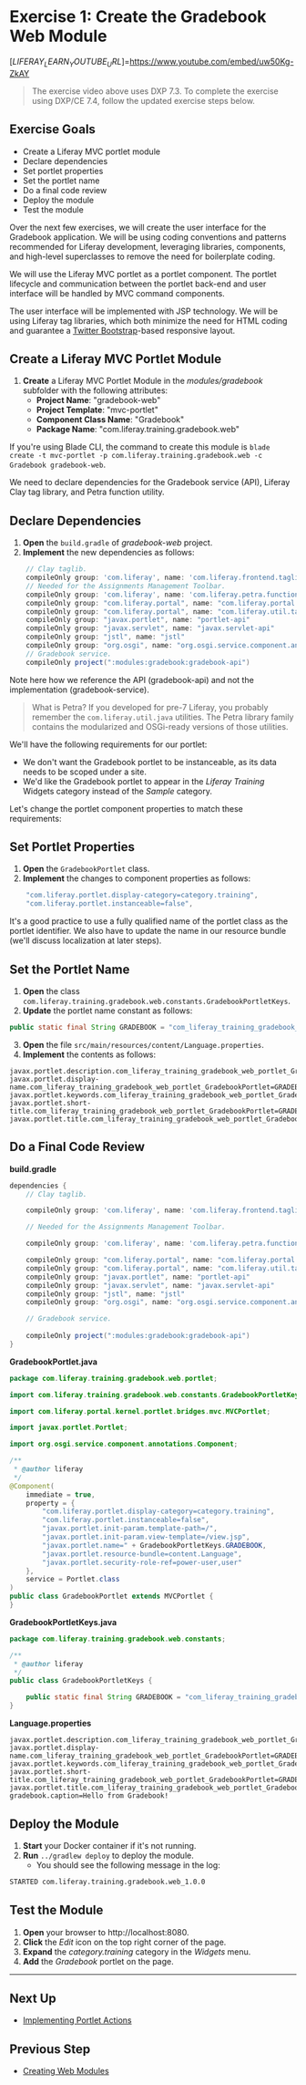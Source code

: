 # Exercise 1: Create the Gradebook Web Module

[$LIFERAY_LEARN_YOUTUBE_URL$]=https://www.youtube.com/embed/uw50Kg-ZkAY

> The exercise video above uses DXP 7.3. To complete the exercise using DXP/CE 7.4, follow the updated exercise steps below.

## Exercise Goals

- Create a Liferay MVC portlet module
- Declare dependencies
- Set portlet properties
- Set the portlet name
- Do a final code review
- Deploy the module
- Test the module

Over the next few exercises, we will create the user interface for the Gradebook application. We will be using coding conventions and patterns recommended for Liferay development, leveraging libraries, components, and high-level superclasses to remove the need for boilerplate coding.

We will use the Liferay MVC portlet as a portlet component. The portlet lifecycle and communication between the portlet back-end and user interface will be handled by MVC command components.

The user interface will be implemented with JSP technology. We will be using Liferay tag libraries, which both minimize the need for HTML coding and guarantee a [Twitter Bootstrap](https://getbootstrap.com/)-based responsive layout.



## Create a Liferay MVC Portlet Module

1. **Create** a Liferay MVC Portlet Module in the _modules/gradebook_ subfolder with the following attributes:
	- **Project Name**: "gradebook-web"
	- **Project Template**: "mvc-portlet"
	- **Component Class Name**: "Gradebook"
	- **Package Name**: "com.liferay.training.gradebook.web"

If you're using Blade CLI, the command to create this module is `blade create -t mvc-portlet -p com.liferay.training.gradebook.web -c Gradebook gradebook-web`.

We need to declare dependencies for the Gradebook service (API), Liferay Clay tag library, and Petra function utility.

## Declare Dependencies

1. **Open** the `build.gradle` of *gradebook-web* project.
2. **Implement** the new dependencies as follows:

```groovy
	// Clay taglib.
	compileOnly group: 'com.liferay', name: 'com.liferay.frontend.taglib.clay'
	// Needed for the Assignments Management Toolbar.
	compileOnly group: 'com.liferay', name: 'com.liferay.petra.function'
	compileOnly group: "com.liferay.portal", name: "com.liferay.portal.kernel"
	compileOnly group: "com.liferay.portal", name: "com.liferay.util.taglib"
	compileOnly group: "javax.portlet", name: "portlet-api"
	compileOnly group: "javax.servlet", name: "javax.servlet-api"
	compileOnly group: "jstl", name: "jstl"
	compileOnly group: "org.osgi", name: "org.osgi.service.component.annotations"
	// Gradebook service.
	compileOnly project(":modules:gradebook:gradebook-api")
```

Note here how we reference the API (gradebook-api) and not the implementation (gradebook-service).

> What is Petra? If you developed for pre-7 Liferay, you probably remember the `com.liferay.util.java` utilities. The Petra library family contains the modularized and OSGi-ready versions of those utilities.

We'll have the following requirements for our portlet:

- We don't want the Gradebook portlet to be instanceable, as its data needs to be scoped under a site.
- We'd like the Gradebook portlet to appear in the *Liferay Training* Widgets category instead of the *Sample* category.

Let's change the portlet component properties to match these requirements:

## Set Portlet Properties

1. **Open** the `GradebookPortlet` class.
2. **Implement** the changes to component properties as follows:

```java
	"com.liferay.portlet.display-category=category.training",
	"com.liferay.portlet.instanceable=false",
```

It's a good practice to use a fully qualified name of the portlet class as the portlet identifier. We also have to update the name in our resource bundle (we'll discuss localization at later steps).

## Set the Portlet Name

1. **Open** the class `com.liferay.training.gradebook.web.constants.GradebookPortletKeys`.
2. **Update** the portlet name constant as follows:

```java
public static final String GRADEBOOK = "com_liferay_training_gradebook_web_portlet_GradebookPortlet";
```

3. **Open** the file `src/main/resources/content/Language.properties`.
4. **Implement** the contents as follows:

```properties
javax.portlet.description.com_liferay_training_gradebook_web_portlet_GradebookPortlet=GRADEBOOK 
javax.portlet.display-name.com_liferay_training_gradebook_web_portlet_GradebookPortlet=GRADEBOOK
javax.portlet.keywords.com_liferay_training_gradebook_web_portlet_GradebookPortlet=GRADEBOOK
javax.portlet.short-title.com_liferay_training_gradebook_web_portlet_GradebookPortlet=GRADEBOOK
javax.portlet.title.com_liferay_training_gradebook_web_portlet_GradebookPortlet=GRADEBOOK
```

## Do a Final Code Review

**build.gradle**

```groovy
dependencies {
	// Clay taglib.

	compileOnly group: 'com.liferay', name: 'com.liferay.frontend.taglib.clay'

	// Needed for the Assignments Management Toolbar.

	compileOnly group: 'com.liferay', name: 'com.liferay.petra.function'

	compileOnly group: "com.liferay.portal", name: "com.liferay.portal.kernel"
	compileOnly group: "com.liferay.portal", name: "com.liferay.util.taglib"
	compileOnly group: "javax.portlet", name: "portlet-api"
	compileOnly group: "javax.servlet", name: "javax.servlet-api"
	compileOnly group: "jstl", name: "jstl"
	compileOnly group: "org.osgi", name: "org.osgi.service.component.annotations"

	// Gradebook service.
	
	compileOnly project(":modules:gradebook:gradebook-api")
}
```	

**GradebookPortlet.java**

```java
package com.liferay.training.gradebook.web.portlet;

import com.liferay.training.gradebook.web.constants.GradebookPortletKeys;

import com.liferay.portal.kernel.portlet.bridges.mvc.MVCPortlet;

import javax.portlet.Portlet;

import org.osgi.service.component.annotations.Component;

/**
 * @author liferay
 */
@Component(
	immediate = true,
	property = {
		"com.liferay.portlet.display-category=category.training",
		"com.liferay.portlet.instanceable=false",
		"javax.portlet.init-param.template-path=/",
		"javax.portlet.init-param.view-template=/view.jsp",
		"javax.portlet.name=" + GradebookPortletKeys.GRADEBOOK,
		"javax.portlet.resource-bundle=content.Language",
		"javax.portlet.security-role-ref=power-user,user"
	},
	service = Portlet.class
)
public class GradebookPortlet extends MVCPortlet {
}
```

**GradebookPortletKeys.java**

```java
package com.liferay.training.gradebook.web.constants;

/**
 * @author liferay
 */
public class GradebookPortletKeys {

	public static final String GRADEBOOK = "com_liferay_training_gradebook_web_portlet_GradebookPortlet";
}
```

**Language.properties**

```properties
javax.portlet.description.com_liferay_training_gradebook_web_portlet_GradebookPortlet=GRADEBOOK
javax.portlet.display-name.com_liferay_training_gradebook_web_portlet_GradebookPortlet=GRADEBOOK
javax.portlet.keywords.com_liferay_training_gradebook_web_portlet_GradebookPortlet=GRADEBOOK
javax.portlet.short-title.com_liferay_training_gradebook_web_portlet_GradebookPortlet=GRADEBOOK
javax.portlet.title.com_liferay_training_gradebook_web_portlet_GradebookPortlet=GRADEBOOK
gradebook.caption=Hello from Gradebook!
```
	
## Deploy the Module

1. **Start** your Docker container if it's not running.
2. **Run** `../gradlew deploy` to deploy the module.
	- You should see the following message in the log:

```bash
STARTED com.liferay.training.gradebook.web_1.0.0
```

## Test the Module
1. **Open** your browser to http://localhost:8080.
2. **Click** the *Edit* icon on the top right corner of the page.
3. **Expand** the *category.training* category in the *Widgets* menu.
4. **Add** the *Gradebook* portlet on the page.

---

## Next Up

* [Implementing Portlet Actions](./implementing-portlet-actions.md)

## Previous Step

* [Creating Web Modules](./creating-web-modules.md)

